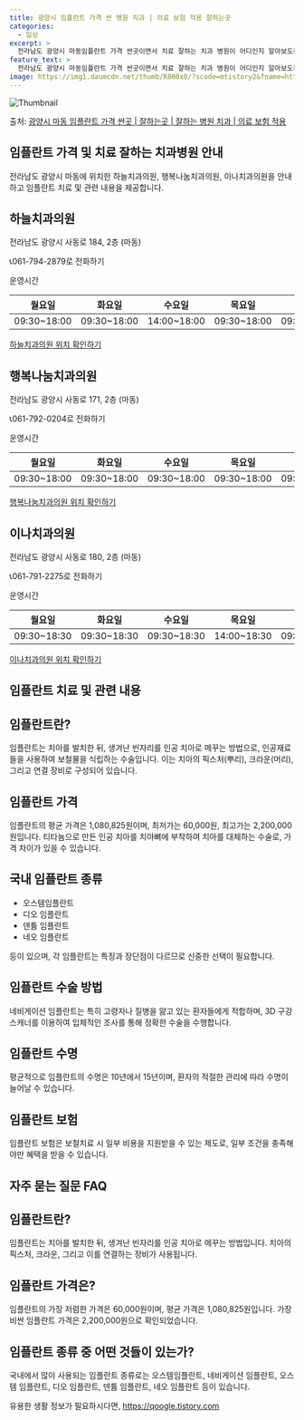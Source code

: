 ```yaml
---
title: 광양시 임플란트 가격 싼 병원 치과 | 의료 보험 적용 잘하는곳
categories:
  - 일상
excerpt: >
  전라남도 광양시 마동임플란트 가격 싼곳이면서 치료 잘하는 치과 병원이 어디인지 알아보도록 하겠습니다. 전라남도 광양시 마동에 위치한 하늘치과의원 행복나눔치과의원 이나치과의원 순서대로 안내 드리며, 임플란트 치료시 신경써야 할 부분 또한 같이 공유 드리겠습니다.2024년 임플란트 가격 살펴보기 👈 클릭임플란트 평균 가격하늘치과의원표 내에 있는 전화 번호를 클릭 하시면 하늘치과의원로 바로 전화 연결 됩니다.분류주소전화번호치과의원전라남도 광양시 사동로 184, 2층 (마동)📞061-794-2879로 전화하기하늘치과의원 위치 확인하기 👈 클릭요일운영시간월요일09:30~18:00화요일09:30~18:00수요일14:00~18:00목요일09:30~18:00금요일09:30~18:00..
feature_text: >
  전라남도 광양시 마동임플란트 가격 싼곳이면서 치료 잘하는 치과 병원이 어디인지 알아보도록 하겠습니다. 전라남도 광양시 마동에 위치한 하늘치과의원 행복나눔치과의원 이나치과의원 순서대로 안내 드리며, 임플란트 치료시 신경써야 할 부분 또한 같이 공유 드리겠습니다.2024년 임플란트 가격 살펴보기 👈 클릭임플란트 평균 가격하늘치과의원표 내에 있는 전화 번호를 클릭 하시면 하늘치과의원로 바로 전화 연결 됩니다.분류주소전화번호치과의원전라남도 광양시 사동로 184, 2층 (마동)📞061-794-2879로 전화하기하늘치과의원 위치 확인하기 👈 클릭요일운영시간월요일09:30~18:00화요일09:30~18:00수요일14:00~18:00목요일09:30~18:00금요일09:30~18:00..
image: https://img1.daumcdn.net/thumb/R800x0/?scode=mtistory2&fname=https%3A%2F%2Fblog.kakaocdn.net%2Fdn%2FBet72%2FbtsGZW9MLJW%2FX22nGiIJ7M6LshJ5W2dCcK%2Fimg.webp
---
```


![Thumbnail](https://img1.daumcdn.net/thumb/R800x0/?scode=mtistory2&fname=https%3A%2F%2Fblog.kakaocdn.net%2Fdn%2FBet72%2FbtsGZW9MLJW%2FX22nGiIJ7M6LshJ5W2dCcK%2Fimg.webp)

<p>출처: <a href="https://qoogle.tistory.com/6975" rel="dofollow">광양시 마동 임플란트 가격 싼곳 | 잘하는곳 | 잘하는 병원 치과 | 의료 보험 적용</a> </p>

## 임플란트 가격 및 치료 잘하는 치과병원 안내

전라남도 광양시 마동에 위치한 하늘치과의원, 행복나눔치과의원, 이나치과의원을 안내하고 임플란트 치료 및 관련 내용을 제공합니다.

## **하늘치과의원**

전라남도 광양시 사동로 184, 2층 (마동)

📞061-794-2879로 전화하기

운영시간

**월요일** | **화요일** | **수요일** | **목요일** | **금요일** | **토요일**  
---|---|---|---|---|---  
09:30~18:00 | 09:30~18:00 | 14:00~18:00 | 09:30~18:00 | 09:30~18:00 | 09:30~12:30  
  
[하늘치과의원 위치 확인하기](http://clinic.hscm.co.kr/uklyc/K-5321)

## **행복나눔치과의원**

전라남도 광양시 사동로 171, 2층 (마동)

📞061-792-0204로 전화하기

운영시간

**월요일** | **화요일** | **수요일** | **목요일** | **금요일** | **토요일**  
---|---|---|---|---|---  
09:30~18:00 | 09:30~18:00 | 09:30~18:00 | 09:30~18:00 | 09:30~18:00 | 09:30~13:00  
  
[행복나눔치과의원 위치 확인하기](https://kko.to/BtgSN7z0G)

## **이나치과의원**

전라남도 광양시 사동로 180, 2층 (마동)

📞061-791-2275로 전화하기

운영시간

**월요일** | **화요일** | **수요일** | **목요일** | **금요일** | **토요일**  
---|---|---|---|---|---  
09:30~18:30 | 09:30~18:30 | 09:30~18:30 | 14:00~18:30 | 09:30~18:30 | 09:00~12:30  
  
[이나치과의원 위치 확인하기](https://www.naver.com)

## 임플란트 치료 및 관련 내용

## **임플란트란?**

임플란트는 치아를 발치한 뒤, 생겨난 빈자리를 인공 치아로 메꾸는 방법으로, 인공재료들을 사용하여 보철물을 식립하는 수술입니다. 이는 치아의
픽스처(뿌리), 크라운(머리), 그리고 연결 장비로 구성되어 있습니다.

## **임플란트 가격**

임플란트의 평균 가격은 1,080,825원이며, 최저가는 60,000원, 최고가는 2,200,000원입니다. 티타늄으로 만든 인공 치아를
치아뼈에 부착하여 치아를 대체하는 수술로, 가격 차이가 있을 수 있습니다.

## **국내 임플란트 종류**

  * 오스템임플란트
  * 디오 임플란트
  * 덴튬 임플란트
  * 네오 임플란트

등이 있으며, 각 임플란트는 특징과 장단점이 다르므로 신중한 선택이 필요합니다.

## **임플란트 수술 방법**

네비게이션 임플란트는 특히 고령자나 질병을 앓고 있는 환자들에게 적합하며, 3D 구강 스캐너를 이용하여 입체적인 조사를 통해 정확한 수술을
수행합니다.

## **임플란트 수명**

평균적으로 임플란트의 수명은 10년에서 15년이며, 환자의 적절한 관리에 따라 수명이 늘어날 수 있습니다.

## **임플란트 보험**

임플란트 보험은 보철치료 시 일부 비용을 지원받을 수 있는 제도로, 일부 조건을 충족해야만 혜택을 받을 수 있습니다.

## 자주 묻는 질문 FAQ

## **임플란트란?**

임플란트는 치아를 발치한 뒤, 생겨난 빈자리를 인공 치아로 메꾸는 방법입니다. 치아의 픽스처, 크라운, 그리고 이를 연결하는 장비가
사용됩니다.

## **임플란트 가격은?**

임플란트의 가장 저렴한 가격은 60,000원이며, 평균 가격은 1,080,825원입니다. 가장 비싼 임플란트 가격은 2,200,000원으로
확인되었습니다.

## **임플란트 종류 중 어떤 것들이 있는가?**

국내에서 많이 사용되는 임플란트 종류로는 오스템임플란트, 네비게이션 임플란트, 오스템 임플란트, 디오 임플란트, 덴튬 임플란트, 네오
임플란트 등이 있습니다.



 

유용한 생활 정보가 필요하시다면, <a href="https://qoogle.tistory.com" rel="dofollow">https://qoogle.tistory.com</a>


